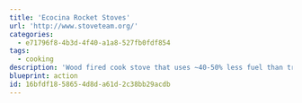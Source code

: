 ```yaml
---
title: 'Ecocina Rocket Stoves'
url: 'http://www.stoveteam.org/'
categories:
  - e71796f8-4b3d-4f40-a1a8-527fb0fdf854
tags:
  - cooking
description: 'Wood fired cook stove that uses ~40-50% less fuel than traditional fires and emits ~1/3 the CO2. Learn how to build one!  Check out their research center at [Aprovecho](http://aprovecho.org/).'
blueprint: action
id: 16bfdf18-5865-4d8d-a61d-2c38bb29acdb
---
```

